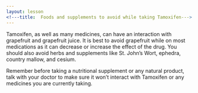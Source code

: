 ```yaml
---
layout: lesson
<!---title:  Foods and supplements to avoid while taking Tamoxifen--->
---
```


Tamoxifen, as well as many medicines, can have an interaction with grapefruit and grapefruit juice. It is best to avoid grapefruit while on most medications as it can decrease or increase the effect of the drug.
You should also avoid herbs and supplements like St. John’s Wort, ephedra, country mallow, and cesium.

Remember before taking a nutritional supplement or any natural product, talk with your doctor to make sure it won’t interact with Tamoxifen or any medicines you are currently taking. 



